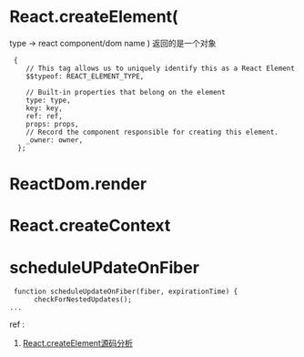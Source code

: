 # React.createElement(
type -> react component/dom name
)
返回的是一个对象
```
 {
    // This tag allows us to uniquely identify this as a React Element
    $$typeof: REACT_ELEMENT_TYPE,

    // Built-in properties that belong on the element
    type: type,
    key: key,
    ref: ref,
    props: props,
    // Record the component responsible for creating this element.
    _owner: owner,
  };

```
# ReactDom.render

# React.createContext

# scheduleUPdateOnFiber
```
 function scheduleUpdateOnFiber(fiber, expirationTime) {
      checkForNestedUpdates();
...
```

ref : 
1. [React.createElement源码分析](https://juejin.im/post/5dd0001cf265da0ba5279c2e)